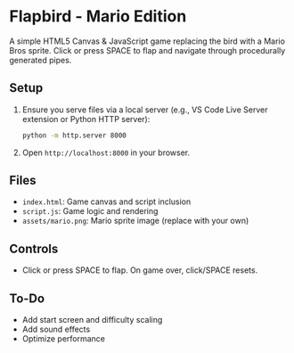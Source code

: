 # Flapbird - Mario Edition

A simple HTML5 Canvas & JavaScript game replacing the bird with a Mario Bros sprite. Click or press SPACE to flap and navigate through procedurally generated pipes.

## Setup

1. Ensure you serve files via a local server (e.g., VS Code Live Server extension or Python HTTP server):
   ```sh
   python -m http.server 8000
   ```
2. Open `http://localhost:8000` in your browser.

## Files

- `index.html`: Game canvas and script inclusion
- `script.js`: Game logic and rendering
- `assets/mario.png`: Mario sprite image (replace with your own)

## Controls

- Click or press SPACE to flap. On game over, click/SPACE resets.

## To-Do

- Add start screen and difficulty scaling
- Add sound effects
- Optimize performance
